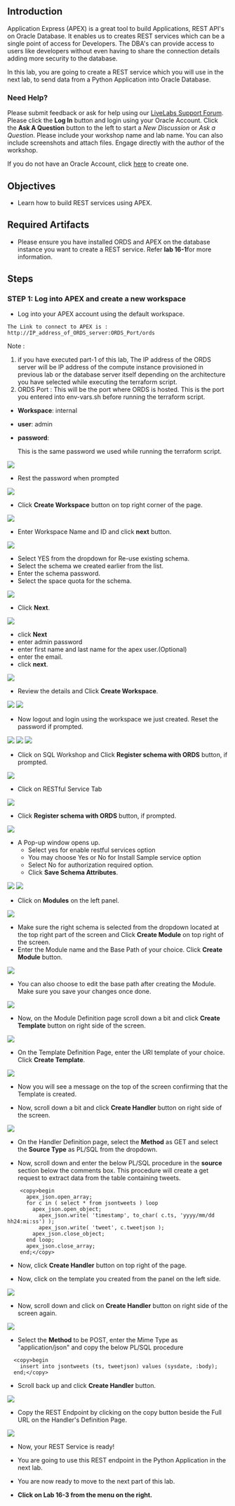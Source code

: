 ## Introduction

Application Express (APEX) is a great tool to build Applications, REST API's on Oracle Database. It enables us to creates REST services which can be a single point of access for Developers. The DBA's can provide access to users like developers without even having to share the connection details adding more security to the database.

In this lab, you are going to create a REST service which you will use in the next lab, to send data from a Python Application into Oracle Database.


### Need Help?
Please submit feedback or ask for help using our [LiveLabs Support Forum](https://community.oracle.com/tech/developers/categories/livelabsdiscussions). Please click the **Log In** button and login using your Oracle Account. Click the **Ask A Question** button to the left to start a *New Discussion* or *Ask a Question*.  Please include your workshop name and lab name.  You can also include screenshots and attach files.  Engage directly with the author of the workshop.

If you do not have an Oracle Account, click [here](https://profile.oracle.com/myprofile/account/create-account.jspx) to create one.
## Objectives

- Learn how to build REST services using APEX.

## Required Artifacts

- Please ensure you have installed ORDS and APEX on the database instance you want to create a REST service. Refer **lab 16-1**for more information.


## Steps

### **STEP 1: Log into APEX and create a new workspace**

- Log into your APEX account using the default workspace.

```
The Link to connect to APEX is : http://IP_address_of_ORDS_server:ORDS_Port/ords
```
Note :
  1. if you have executed part-1 of this lab, The IP address of the ORDS server will be IP address of the compute instance provisioned in previous lab or the database server itself depending on the architecture you have selected while executing the terraform script.
  2. ORDS Port : This will be the port where ORDS is hosted. This is the port you entered into env-vars.sh before running the terraform script.
  
  - **Workspace**: internal
  - **user**: admin
  - **password**: <DB sys password>
    
    This is the same password we used while running the terraform script.

![](./images/apex/apex-1.png " ")

- Rest the password when prompted

![](./images/apex/apex-2.png " ")

- Click **Create Workspace** button on top right corner of the page.

![](./images/apex/apex-3.png " ")

- Enter Workspace Name and ID and click **next** button.

![](./images/apex/workspace-1.png " ")

- Select YES from the dropdown for Re-use existing schema.
- Select the schema we created earlier from the list.
- Enter the schema password.
- Select the space quota for the schema.

![](./images/apex/workspace-2.png " ")

- Click **Next**.

![](./images/apex/workspace-3.png " ")

- click **Next**
- enter admin password
- enter first name and last name for the apex user.(Optional)
- enter the email.
- click **next**.

![](./images/apex/workspace-4.png " ")

- Review the details and Click **Create Workspace**.

![](./images/apex/workspace-5.png " ")
![](./images/apex/workspace-6.png " ")

- Now logout and login using the workspace we just created. Reset the password if prompted.

![](./images/apex/workspace-7.png " ")
![](./images/apex/workspace-8.png " ")
![](./images/apex/workspace-9.png " ")

- Click on SQL Workshop and Click **Register schema with ORDS**  button, if prompted.

![](./images/apex/Picture300-8.png " ")

- Click on RESTful Service Tab

![](./images/apex/Picture300-9.png " ")

- Click **Register schema with ORDS**  button, if prompted.

![](./images/apex/Picture300-7-1.png " ")

- A Pop-up window opens up. 
    - Select yes for enable restful services option
    - You may choose Yes or No for Install Sample service option
    - Select No for authorization required option. 
    - Click **Save Schema Attributes**.

![](./images/apex/enable_rest_2.png " ")
![](./images/apex/enable_rest.png " ")


- Click on **Modules** on the left panel.

![](./images/apex/Picture300-10.png " ")

- Make sure the right schema is selected from the dropdown located at the top right part of the screen and Click **Create Module** on top right of the screen.
- Enter the Module name and the Base Path of your choice. Click **Create Module** button.

![](./images/apex/Picture300-11.png " ")

- You can also choose to edit the base path after creating the Module. Make sure you save your changes once done.

![](./images/apex/create_module.png " ")

- Now, on the Module Definition page scroll down a bit and click **Create Template** button on right side of the screen.

![](./images/apex/create_template.png " ")

- On the Template Definition Page, enter the URI template of your choice. Click **Create Template**.

![](./images/apex/Picture300-13.png " ")

- Now you will see a message on the top of the screen confirming that the Template is created.

- Now, scroll down a bit and click **Create Handler** button on right side of the screen.

![](./images/apex/create_handler.png " ")

- On the Handler Definition page, select the **Method** as GET and select the **Source Type** as PL/SQL from the dropdown.

-  Now, scroll down and enter the below PL/SQL procedure in the **source** section below the comments box. This procedure will create a get request to extract data from the table containing tweets.

```
    <copy>begin
      apex_json.open_array;
      for c in ( select * from jsontweets ) loop
        apex_json.open_object;
          apex_json.write( 'timestamp', to_char( c.ts, 'yyyy/mm/dd hh24:mi:ss') );
          apex_json.write( 'tweet', c.tweetjson );
        apex_json.close_object;
      end loop;
      apex_json.close_array;
    end;</copy>
```

- Now, click **Create Handler** button on top right of the page.

- Now, click on the template you created from the panel on the left side.

![](./images/apex/Picture300-16.png " ")

- Now, scroll down and click on **Create Handler** button on right side of the screen again.

![](./images/apex/Picture300-18.png " ")

- Select the **Method** to be POST, enter the Mime Type as "application/json" and copy the below PL/SQL procedure

```
  <copy>begin
    insert into jsontweets (ts, tweetjson) values (sysdate, :body);
  end;</copy>
```

- Scroll back up and click **Create Handler** button.

![](./images/apex/Post_request_apex.png " ")

- Copy the REST Endpoint by clicking on the copy button beside the Full URL on the Handler's Definition Page. 

![](./images/apex/Picture300-19.png " ")

- Now, your REST Service is ready!

- You are going to use this REST endpoint in the Python Application in the next lab.


- You are now ready to move to the next part of this lab.
- **Click on Lab 16-3 from the menu on the right.**
